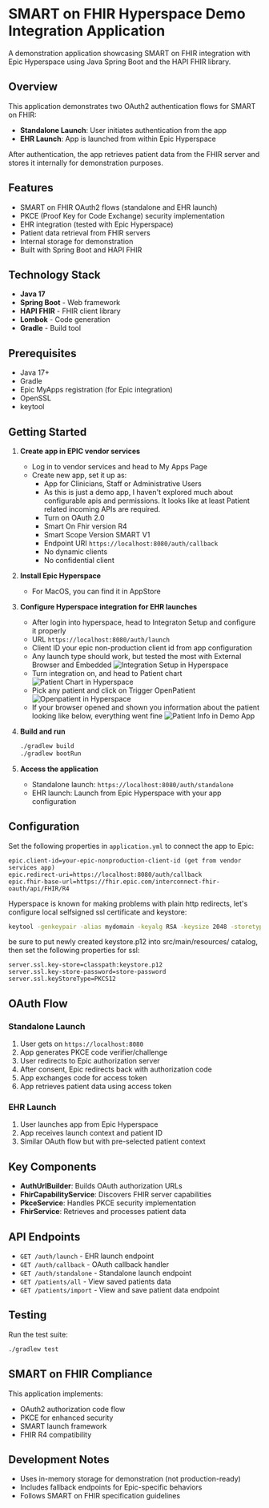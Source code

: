 # SMART on FHIR Hyperspace Demo Integration Application

A demonstration application showcasing SMART on FHIR integration with Epic Hyperspace using Java Spring Boot and the HAPI FHIR library.

## Overview

This application demonstrates two OAuth2 authentication flows for SMART on FHIR:
- **Standalone Launch**: User initiates authentication from the app
- **EHR Launch**: App is launched from within Epic Hyperspace

After authentication, the app retrieves patient data from the FHIR server and stores it internally for demonstration purposes.

## Features

- SMART on FHIR OAuth2 flows (standalone and EHR launch)
- PKCE (Proof Key for Code Exchange) security implementation
- EHR integration (tested with Epic Hyperspace)
- Patient data retrieval from FHIR servers
- Internal storage for demonstration
- Built with Spring Boot and HAPI FHIR

## Technology Stack

- **Java 17**
- **Spring Boot** - Web framework
- **HAPI FHIR** - FHIR client library
- **Lombok** - Code generation
- **Gradle** - Build tool

## Prerequisites

- Java 17+
- Gradle
- Epic MyApps registration (for Epic integration)
- OpenSSL
- keytool

## Getting Started

1. **Create app in EPIC vendor services**
    - Log in to vendor services and head to My Apps Page
    - Create new app, set it up as:
      - App for Clinicians, Staff or Administrative Users
      - As this is just a demo app, I haven't explored much about configurable apis and permissions. It looks like at least Patient related incoming APIs are required.
      - Turn on OAuth 2.0
      - Smart On Fhir version R4
      - Smart Scope Version SMART V1
      - Endpoint URI `https://localhost:8080/auth/callback`
      - No dynamic clients
      - No confidential client
2. **Install Epic Hyperspace**
    - For MacOS, you can find it in AppStore
3. **Configure Hyperspace integration for EHR launches**
    - After login into hyperspace, head to Integraton Setup and configure it properly
    - URL `https://localhost:8080/auth/launch`
    - Client ID your epic non-production client id from app configuration
    - Any launch type should work, but tested the most with External Browser and Embedded ![Integration Setup in Hyperspace](docs-resources/integration-setup.png)
    - Turn integration on, and head to Patient chart ![Patient Chart in Hyperspace](docs-resources/patient-chart.png)
    - Pick any patient and click on Trigger OpenPatient ![Openpatient in Hyperspace](docs-resources/openpatient.png)
    - If your browser opened and shown you information about the patient looking like below, everything went fine ![Patient Info in Demo App](docs-resources/patient-info.png)
4. **Build and run**
   ```bash
   ./gradlew build
   ./gradlew bootRun
   ```

5. **Access the application**
    - Standalone launch: `https://localhost:8080/auth/standalone`
    - EHR launch: Launch from Epic Hyperspace with your app configuration

## Configuration

Set the following properties in `application.yml` to connect the app to Epic:

```properties
epic.client-id=your-epic-nonproduction-client-id (get from vendor services app)
epic.redirect-uri=https://localhost:8080/auth/callback
epic.fhir-base-url=https://fhir.epic.com/interconnect-fhir-oauth/api/FHIR/R4
```

Hyperspace is known for making problems with plain http redirects, let's configure local
selfsigned ssl certificate and keystore:
```bash
keytool -genkeypair -alias mydomain -keyalg RSA -keysize 2048 -storetype PKCS12 -keystore keystore.p12 -validity 3650
```

be sure to put newly created keystore.p12 into src/main/resources/ catalog,
then set the following properties for ssl:

```properties
server.ssl.key-store=classpath:keystore.p12
server.ssl.key-store-password=store-password
server.ssl.keyStoreType=PKCS12
```

## OAuth Flow

### Standalone Launch
1. User gets on `https://localhost:8080`
2. App generates PKCE code verifier/challenge
3. User redirects to Epic authorization server
4. After consent, Epic redirects back with authorization code
5. App exchanges code for access token
6. App retrieves patient data using access token

### EHR Launch
1. User launches app from Epic Hyperspace
2. App receives launch context and patient ID
3. Similar OAuth flow but with pre-selected patient context

## Key Components

- **AuthUrlBuilder**: Builds OAuth authorization URLs
- **FhirCapabilityService**: Discovers FHIR server capabilities
- **PkceService**: Handles PKCE security implementation
- **FhirService**: Retrieves and processes patient data

## API Endpoints

- `GET /auth/launch` - EHR launch endpoint
- `GET /auth/callback` - OAuth callback handler
- `GET /auth/standalone` - Standalone launch endpoint
- `GET /patients/all` - View saved patients data
- `GET /patients/import` - View and save patient data endpoint

## Testing

Run the test suite:
```bash
./gradlew test
```

## SMART on FHIR Compliance

This application implements:
- OAuth2 authorization code flow
- PKCE for enhanced security
- SMART launch framework
- FHIR R4 compatibility

## Development Notes

- Uses in-memory storage for demonstration (not production-ready)
- Includes fallback endpoints for Epic-specific behaviors
- Follows SMART on FHIR specification guidelines

